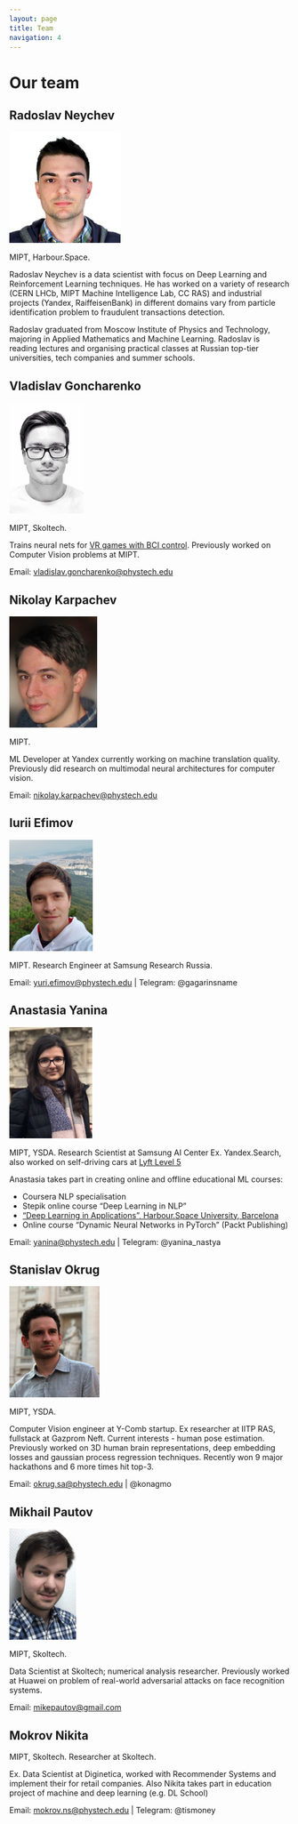 ```yaml
---
layout: page
title: Team
navigation: 4
---
```


# Our team

## Radoslav Neychev

<img src="/img/neychev.png" alt="Neychev" height="200"/>

MIPT, Harbour.Space.

Radoslav Neychev is a data scientist with focus on Deep Learning and Reinforcement Learning techniques. He has worked on a variety of research (CERN LHCb, MIPT Machine Intelligence Lab, CC RAS) and industrial projects (Yandex, RaiffeisenBank) in different domains vary from particle identification problem to fraudulent transactions detection.

Radoslav graduated from Moscow Institute of Physics and Technology, majoring in Applied Mathematics and Machine Learning. Radoslav is reading lectures and organising practical classes at Russian top-tier universities, tech companies and summer schools.

## Vladislav Goncharenko

<img src="/img/goncharenko.jpg" alt="Goncharenko" height="200"/>

MIPT, Skoltech.

Trains neural nets for [VR games with BCI control](https://impulse-neiry.com/). Previously worked on Computer Vision problems at MIPT.

Email: vladislav.goncharenko@phystech.edu

## Nikolay Karpachev

<img src="/img/karpachev.jpg" alt="Karpachev" height="200"/>

MIPT.

ML Developer at Yandex currently working on machine translation quality. Previously did research on multimodal neural architectures for computer vision.

Email: nikolay.karpachev@phystech.edu

## Iurii Efimov

<img src="/img/efimov.png" alt="Efimov" height="200"/>

MIPT. Research Engineer at Samsung Research Russia.

Email: yuri.efimov@phystech.edu | Telegram: @gagarinsname

## Anastasia Yanina

<img src="/img/yanina.png" alt="Yanina" height="200"/>

MIPT, YSDA. Research Scientist at Samsung AI Center
Ex. Yandex.Search, also worked on self-driving cars at [Lyft Level 5](https://level5.lyft.com/)

Anastasia takes part in creating online and offline educational ML courses:
 - Coursera NLP specialisation
 - Stepik online course “Deep Learning in NLP”
 - [“Deep Learning in Applications”, Harbour.Space University, Barcelona](https://in.harbour.space/data-science/deep-learning-in-applications-radoslav-neychev-anastasia-ianina/)
 - Online course “Dynamic Neural Networks in PyTorch” (Packt Publishing)

Email: yanina@phystech.edu | Telegram: @yanina_nastya


## Stanislav Okrug

<img src="/img/okrug.png" alt="Okrug" height="200"/>

MIPT, YSDA.

Computer Vision engineer at Y-Comb startup. Ex researcher at IITP RAS, fullstack at Gazprom Neft. 
Current interests - human pose estimation.
Previously worked on 3D human brain representations, deep embedding losses and gaussian process regression techniques.
Recently won 9 major hackathons and 6 more times hit top-3.

Email: okrug.sa@phystech.edu | @konagmo

## Mikhail Pautov

<img src="/img/pautov.jpg" alt="Pautov" height="200"/>

MIPT, Skoltech.

Data Scientist at Skoltech; numerical analysis researcher. Previously worked  at Huawei on problem of real-world adversarial attacks on face recognition systems.

Email: mikepautov@gmail.com

## Mokrov Nikita

MIPT, Skoltech. Researcher at Skoltech. 

Ex. Data Scientist at Diginetica, worked with Recommender Systems and implement their for retail companies. Also Nikita takes part in education project of machine and deep learning (e.g. DL School)

Email: mokrov.ns@phystech.edu | Telegram: @tismoney
